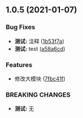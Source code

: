 ## 1.0.5 (2021-01-07)


### Bug Fixes

* **测试:** 注释 ([1b53f7a](https://github.com/ajunzai/pack-browser-update/commit/1b53f7a45d416a653a556aa987024e07fb027971))
* **测试:** test ([a58a6cd](https://github.com/ajunzai/pack-browser-update/commit/a58a6cdad7696b250b8a49459fdc8bc3104b3439))


### Features

* 修改大模块 ([7fbc41f](https://github.com/ajunzai/pack-browser-update/commit/7fbc41f74ec855b63c149c8f9430870fccda663f))


### BREAKING CHANGES

* **测试:** 无



